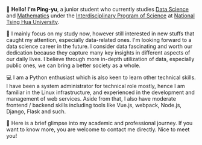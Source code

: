 👋 **Hello! I'm Ping-yu**, a junior student who currently studies [Data Science](https://stat.site.nthu.edu.tw/p/412-1327-1781.php?Lang=zh-tw) and [Mathematics](https://www.math.nthu.edu.tw/) under the [Interdisciplinary Program of Science](https://scidm.site.nthu.edu.tw/) at [National Tsing Hua University](https://www.nthu.edu.tw/).

🌟 I mainly focus on my study now, however still interested in new stuffs that caught my attention, especially data-related ones. I'm looking forward to a data science career in the future. I consider data fascinating and worth our dedication because they capture many key insights in different aspects of our daily lives. I believe through more in-depth utilization of data, especially public ones, we can bring a better society as a whole.

💻 I am a Python enthusiast which is also keen to learn other technical skills. I have been a system administrator for technical role mostly, hence I am familiar in the Linux infrastructure, and experienced in the development and management of web services. Aside from that, I also have moderate frontend / backend skills including tools like Vue.js, webpack, Node.js, Django, Flask and such.

🤝 Here is a brief glimpse into my academic and professional journey. If you want to know more, you are welcome to contact me directly. Nice to meet you!
